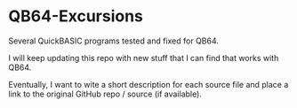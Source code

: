 # QB64-Excursions

Several QuickBASIC programs tested and fixed for QB64.

I will keep updating this repo with new stuff that I can find that works with QB64.

Eventually, I want to wite a short description for each source file and place a link to the original GitHub repo / source (if available).
